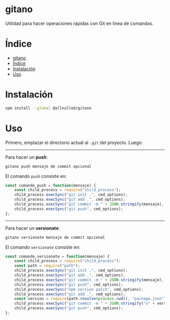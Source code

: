 # gitano

Utilidad para hacer operaciones rápidas con Git en línea de comandos. 

# Índice

- [gitano](#gitano)
- [Índice](#índice)
- [Instalación](#instalación)
- [Uso](#uso)

# Instalación

```sh
npm install --global @allnulled/gitano
```

# Uso

Primero, emplazar el directorio actual al `.git` del proyecto. Luego:

----

Para hacer un **push**:

```sh
gitano push mensaje de commit opcional
```

El comando `push` consiste en:

```js
const comando_push = function(mensaje) {
    const child_process = require("child_process");
    child_process.execSync("git init .", cmd_options);
    child_process.execSync("git add .", cmd_options);
    child_process.execSync("git commit -m " + JSON.stringify(mensaje), cmd_options);
    child_process.execSync("git push", cmd_options);
};
```

----

Para hacer un **versionate**:

```sh
gitano versionate mensaje de commit opcional
```

El comando `versionate` consiste en:

```js
const comando_versionate = function(mensaje) {
    const child_process = require("child_process");
    const path = require("path");
    child_process.execSync("git init .", cmd_options);
    child_process.execSync("git add .", cmd_options);
    child_process.execSync("git commit -m " + JSON.stringify(mensaje), cmd_options);
    child_process.execSync("git push", cmd_options);
    child_process.execSync("npm version patch", cmd_options);
    child_process.execSync("git add .", cmd_options);
    const version = require(path.resolve(process.cwd(), "package.json")).version;
    child_process.execSync("git commit -m " + JSON.stringify("v" + version), cmd_options);
    child_process.execSync("git push", cmd_options);
};
```
